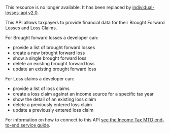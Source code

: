 This resource is no longer available. It has been replaced by [individual-losses-api v2.0](https://developer.service.hmrc.gov.uk/api-documentation/docs/api/service/individual-losses-api/2.0).

This API allows taxpayers to provide financial data for their Brought Forward Losses and Loss Claims. 

For Brought forward losses a developer can:

* provide a list of brought forward losses
* create a new brought forward loss 
* show a single brought forward loss
* delete an existing brought forward loss
* update an existing brought forward loss
 
For Loss claims a developer can:

* provide a list of loss claims
* create a loss claim against an income source for a specific tax year
* show the detail of an existing loss claim
* delete a previously entered loss claim
* update a previously entered loss claim

For information on how to connect to this API [see the Income Tax MTD end-to-end service guide](https://developer.service.hmrc.gov.uk/guides/income-tax-mtd-end-to-end-service-guide/).